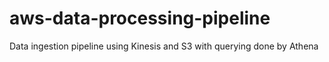 # aws-data-processing-pipeline
Data ingestion pipeline using Kinesis and S3 with querying done by Athena
